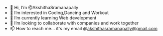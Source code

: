 - 👋 Hi, I’m @AkshithaSramanapally
- 👀 I’m interested in Coding,Dancing and Workout
- 🌱 I’m currently learning Web development 
- 💞️ I’m looking to collaborate with companies and work together 
- 📫 How to reach me... it's my email @akshithasramanapally@gmail.com

<!---
AkshithaSramanapally/AkshithaSramanapally is a ✨ special ✨ repository because its `README.md` (this file) appears on your GitHub profile.
You can click the Preview link to take a look at your changes.
--->
